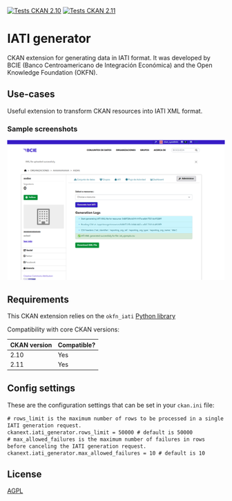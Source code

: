 [![Tests CKAN 2.10](https://github.com/okfn/ckanext-iati-generator/workflows/CKAN%202.10%20Tests/badge.svg)](https://github.com/okfn/ckanext-iati-generator/actions)
[![Tests CKAN 2.11](https://github.com/okfn/ckanext-iati-generator/workflows/CKAN%202.11%20Tests/badge.svg)](https://github.com/okfn/ckanext-iati-generator/actions)  

# IATI generator

CKAN extension for generating data in IATI format. It was developed by BCIE (Banco Centroamericano de Integración Económica)
and the Open Knowledge Foundation (OKFN).  

## Use-cases

Useful extension to transform CKAN resources into IATI XML format.

### Sample screenshots

![IATI conversion](/docs/imgs/iati-page.png)


## Requirements

This CKAN extension relies on the `okfn_iati` [Python library](https://github.com/okfn/okfn_iati)

Compatibility with core CKAN versions:

| CKAN version    | Compatible?   |
| --------------- | ------------- |
| 2.10            | Yes           |
| 2.11            | Yes           |


## Config settings

These are the configuration settings that can be set in your `ckan.ini` file:

```
# rows_limit is the maximum number of rows to be processed in a single IATI generation request.
ckanext.iati_generator.rows_limit = 50000 # default is 50000
# max_allowed_failures is the maximum number of failures in rows before canceling the IATI generation request.
ckanext.iati_generator.max_allowed_failures = 10 # default is 10
```


## License

[AGPL](https://www.gnu.org/licenses/agpl-3.0.en.html)
